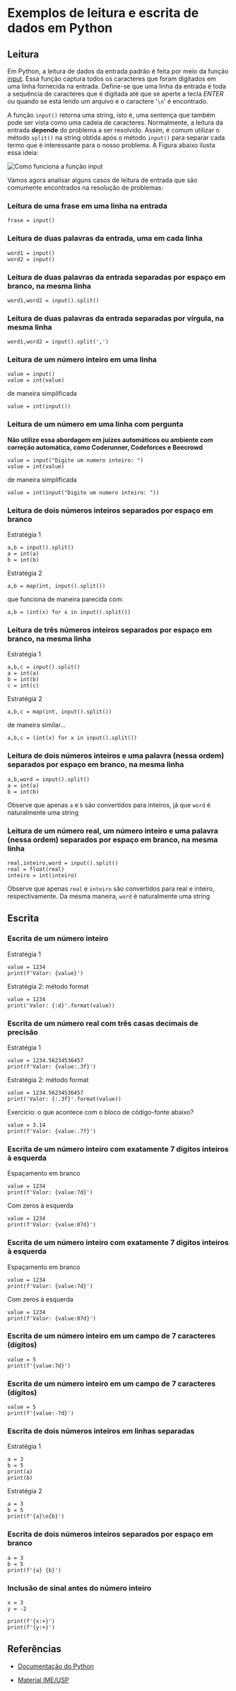 # Exemplos de leitura e escrita de dados em Python

## Leitura

Em Python, a leitura de dados da entrada padrão é feita por meio da função [input](https://docs.python.org/3/tutorial/inputoutput.html). Essa função captura todos os caracteres que foram digitados em uma linha fornecida na entrada. Define-se que uma linha da entrada é toda a sequência de caracteres que é digitada até que se aperte a tecla *ENTER* ou quando se está lendo um arquivo e o caractere '```\n```' é encontrado.

A função ```input()``` retorna uma string, isto é, uma sentença que também pode ser vista como uma cadeia de caracteres. Normalmente, a leitura da entrada **depende** do problema a ser resolvido. Assim, é comum utilizar o método ```split()``` na string obtida após o método ```input()``` para separar cada termo que é interessante para o nosso problema. A Figura abaixo ilusta essa ideia:

![Como funciona a função input](imgs/input1.png)

Vamos agora analisar alguns casos de leitura de entrada que são comumente encontrados na resolução de problemas:

### Leitura de uma frase em uma linha na entrada

```
frase = input()
```

### Leitura de duas palavras da entrada, uma em cada linha 

```
word1 = input()
word2 = input()
```

### Leitura de duas palavras da entrada separadas por espaço em branco, na mesma linha 

```
word1,word2 = input().split()
```

### Leitura de duas palavras da entrada separadas por vírgula, na mesma linha 

```
word1,word2 = input().split(',')
```

### Leitura de um número inteiro em uma linha

```
value = input()
value = int(value)
```

de maneira simplificada

```
value = int(input())
```

### Leitura de um número em uma linha com pergunta

**Não utilize essa abordagem em juízes automáticos ou ambiente com correção automática, como Coderunner, Codeforces e Beecrowd**

```
value = input("Digite um numero inteiro: ")
value = int(value)
```

de maneira simplificada

```
value = int(input("Digite um numero inteiro: "))
```

### Leitura de dois números inteiros separados por espaço em branco

Estratégia 1

```
a,b = input().split()
a = int(a)
b = int(b)
```

Estratégia 2

```
a,b = map(int, input().split())
```

que funciona de maneira parecida com:

```
a,b = (int(x) for x in input().split())
```

### Leitura de três números inteiros separados por espaço em branco, na mesma linha

Estratégia 1

```
a,b,c = input().split()
a = int(a)
b = int(b)
c = int(c)
```

Estratégia 2

```
a,b,c = map(int, input().split())
```

de maneira similar...

```
a,b,c = (int(x) for x in input().split())
```

### Leitura de dois números inteiros e uma palavra (nessa ordem) separados por espaço em branco, na mesma linha

```
a,b,word = input().split()
a = int(a)
b = int(b)
```

Observe que apenas ```a``` e ```b``` são convertidos para inteiros, já que ```word``` é naturalmente uma string


### Leitura de um número real, um número inteiro e uma palavra (nessa ordem) separados por espaço em branco, na mesma linha


```
real,inteiro,word = input().split()
real = float(real)
inteiro = int(inteiro)
```

Observe que apenas ```real``` e ```inteiro``` são convertidos para real e inteiro, respectivamente. Da mesma maneira, ```word``` é naturalmente uma string


## Escrita

### Escrita de um número inteiro

Estratégia 1 

```
value = 1234
print(f'Valor: {value}')
```

Estratégia 2: método format

```
value = 1234
print('Valor: {:d}'.format(value))
```

### Escrita de um número real com três casas decimais de precisão

Estratégia 1 

```
value = 1234.56234536457
print(f'Valor: {value:.3f}')
```

Estratégia 2: método format

```
value = 1234.56234536457
print('Valor: {:.3f}'.format(value))
```

Exercício: o que acontece com o bloco de código-fonte abaixo?

```
value = 3.14
print(f'Valor: {value:.7f}')
```

### Escrita de um número inteiro com exatamente 7 digitos inteiros à esquerda

Espaçamento em branco

```
value = 1234
print(f'Valor: {value:7d}')
```

Com zeros à esquerda

```
value = 1234
print(f'Valor: {value:07d}')
```

### Escrita de um número inteiro com exatamente 7 digitos inteiros à esquerda

Espaçamento em branco

```
value = 1234
print(f'Valor: {value:7d}')
```

Com zeros à esquerda

```
value = 1234
print(f'Valor: {value:07d}')
```

### Escrita de um número inteiro em um campo de 7 caracteres (dígitos)

```
value = 5
print(f'{value:7d}')
```

### Escrita de um número inteiro em um campo de 7 caracteres (dígitos)

```
value = 5
print(f'{value:-7d}')
```

### Escrita de dois números inteiros em linhas separadas

Estratégia 1

```
a = 3
b = 5
print(a)
print(b)
```

Estratégia 2


```
a = 3
b = 5
print(f'{a}\n{b}')
```

### Escrita de dois números inteiros separados por espaço em branco

```
a = 3
b = 5
print(f'{a} {b}')
```


### Inclusão de sinal antes do número inteiro

```
x = 3
y = -2

print(f'{x:+}')
print(f'{y:+}')
```

## Referências

- [Documentação do Python](https://docs.python.org/3/tutorial/inputoutput.html)

- [Material IME/USP](https://panda.ime.usp.br/panda/static/pythonds_pt/01-Introducao/09-entradaSaida.html)
